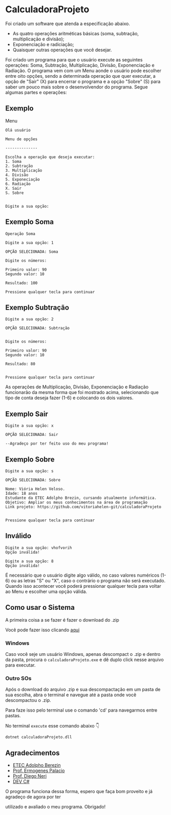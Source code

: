 # CalculadoraProjeto
Foi criado um software que atenda a especificação abaixo. 
- As quatro operações aritméticas básicas (soma, subtração, multiplicação e divisão);
- Exponenciação e radiciação;
- Quaisquer outras operações que você desejar.

Foi criado um programa para que o usuário execute as seguintes operações: Soma, Subtração, Multiplicação, Divisão, Exponenciação e Radiação. O programa vem com um Menu aonde o usuário pode escolher entre oito opções, sendo a determinada operação que quer executar, a opção de "Sair" (X) para encerrar o programa e a opção "Sobre" (S) para saber um pouco mais sobre o desenvolvendor do programa. Segue algumas partes e operações: 

## Exemplo 
Menu 
```
Olá usuário

Menu de opções

--------------

Escolha a operação que deseja executar:
1. Soma
2. Subtração
3. Multiplicação
4. Divisão
5. Exponeciação
6. Radiação
X. Sair
S. Sobre


Digite a sua opção:
```
## Exemplo Soma
```
Operação Soma

Digite a sua opção: 1

OPÇÃO SELECIONADA: Soma 

Digite os números:      

Primeiro valor: 90      
Segundo valor: 10

Resultado: 100

Pressione qualquer tecla para continuar
```
## Exemplo Subtração 
```
Digite a sua opção: 2

OPÇÃO SELECIONADA: Subtração 


Digite os números:

Primeiro valor: 90
Segundo valor: 10

Resultado: 80


Pressione qualquer tecla para continuar
```
As operações de Multiplicação, Divisão, Exponenciação e Radiação funcionarão da mesma forma que foi mostrado acima, selecionando que tipo de conta deseja fazer (1-6) e colocando os dois valores. 

## Exemplo Sair
```
Digite a sua opção: x

OPÇÃO SELECIONADA: Sair

--Agradeço por ter feito uso do meu programa!
```
## Exemplo Sobre 
```
Digite a sua opção: s

OPÇÃO SELECIONADA: Sobre

Nome: Viória Helen Veloso.
Idade: 18 anos
Estudante da ETEC Adolpho Brezin, cursando atualmente informática.
Objetivo: Ampliar os meus conhecimentos na área de programação
Link projeto: https://github.com/vitoriahelen-git/calculadoraProjeto


Pressione qualquer tecla para continuar
```
## Inválido 
```
Digite a sua opção: vhofvorih
Opção inválida!

Digite a sua opção: 8
Opção inválida!
```
É necessário que o usuário digite algo válido, no caso valores numéricos (1-6) ou as letras "S" ou "X", caso o contrário o programa não será executado. Quando isso acontecer você poderá pressionar qualquer tecla para voltar ao Menu e escolher uma opção válida. 


## Como usar o Sistema

A primeira coisa a se fazer é fazer o download do .zip

Você pode fazer isso clicando [aqui](dist/Release.zip)

### Windows


Caso você seje um usuário Windows, apenas descompact o .zip e dentro da pasta,
procura o `calculadoraProjeto.exe` e dê duplo click nesse arquivo para executar.

### Outro SOs


Após o download do arquivo .zip e sua descompactação em um pasta de sua escolha,
abra o terminal e navegue até a pasta onde você descompactou o .zip.

Para faze isso pelo terminal use o comando 'cd' para navegarmos entre pastas.

No terminal `execute` esse comando abaixo 👇

```
dotnet calculadoraProjeto.dll
```

## Agradecimentos

- [ETEC Adolpho Berezin](http://www.eteab.com.br)
- [Prof. Ermogenes Palacio](https://github.com/ermogenes)
- [Prof. Diego Neri](https://github.com/diegoneri)
- [DEV C#](https://github.com/ermogenes/aulas-programacao-csharp)


O programa funciona dessa forma, espero que faça bom proveito e já agradeço de agora por ter

utilizado e avaliado o meu programa. Obrigado!
